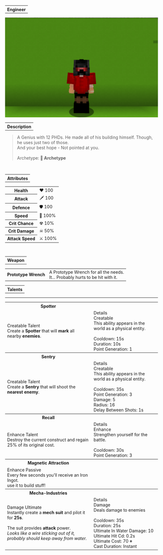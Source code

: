<table>
    <tr>
        <th>Engineer</th>
    </tr>
</table>

![Engineer Selfie](Engineer.png)

<table>
    <tr>
        <th>Description</th>
    </tr>
</table>

>A Genius with 12 PHDs. He made all of his building himself. Though, he uses just two of those.
<br>And your best hope - Not pointed at you.
<br><br>Archetype:<b> 💢 Archetype</b>


<br>
<table>
    <tr>
        <th>Attributes</th>
    </tr>
</table>
<table>
    <tr>
        <th>Health</th>
        <td>♥ 100</td>
    </tr>
        <th>Attack</th>
        <td>🗡 100</td>
    <tr>
        <th>Defence</th>
        <td>🛡 100</td>
    </tr>
    <tr>
        <th>Speed</th>
        <td>🌊 100%</td>
    </tr>
    <tr>
        <th>Crit Chance</th>
        <td>☢ 10%</td>
    </tr>
    <tr>
        <th>Crit Damage</th>
        <td>☠ 50%</td>
    </tr>
    <tr>
        <th>Attack Speed</th>
        <td>⚔ 100%</td>
    </tr>
</table>
<br>

<table>
    <tr>
        <th>Weapon</th>
    </tr>
</table>
<table>
    <tr>
        <td><b>Prototype Wrench</b></td>
        <td>
            A Prototype Wrench for all the needs.
            <br>It... Probably hurts to be hit with it.
        </td>
    </tr>
</table>

<table>
    <tr>
        <th>Talents</th>
    </tr>
</table>

---
<table>
    <tr>
        <th>Spotter</th>
        <th></th>
    </tr>
    <tr>
        <td>
            Creatable Talent
            <br>Create a <b>Spotter</b> that will <b>mark</b> all nearby <b>enemies</b>.
        </td>
      <td>
          Details
          <br>Creatable
          <br>This ability appears in the world as a physical entity.
          <br><br>Cooldown: 15s
          <br>Duration: 10s
          <br>Point Generation: 1
      </td>
    </tr>
    <tr>
        <th>Sentry</th>
        <th></th>
    </tr>
    <tr>
        <td>
            Creatable Talent
            <br>Create a <b>Sentry</b> that will shoot the <b>nearest enemy</b>.
        </td>
        <td>
            Details
            <br>Creatable
            <br>This ability appears in the world as a physical entity.
            <br><br>Cooldown: 35s
            <br>Point Generation: 3
            <br>Damage: 5
            <br>Radius: 16
            <br>Delay Between Shots: 1s
        </td>
    </tr>
    <tr>
        <th>Recall</th>
        <th></th>
    </tr>
    <tr>
        <td>
            Enhance Talent
            <br>Destroy the current construct and regain 25% of its original cost.
        </td>
        <td>
            Details
            <br>Enhance
            <br>Strengthen yourself for the battle.
            <br><br>Cooldown: 30s
            <br>Point Generation: 3
        </td>
    </tr>
    <tr>
        <th>Magnetic Attraction</th>
        <th></th>
    </tr>
    <tr>
        <td>
            Enhance Passive
            <br>Every few seconds you'll receive an Iron Ingot.
            <br>use it to build stuff!
        </td>
        <td></td>
    </tr>
    <tr>
        <th>Mecha-Industries</th>
        <th></th>
    </tr>
    <tr>
        <td>
            Damage Ultimate
            <br>Instantly create a <b>mech suit</b> and pilot it for <b>25s</b>.
            <br><br>The suit provides <b>attack</b> power.
            <br><i>Looks like a wire sticking out of it, probably should keep away from water.</i>
        </td>
        <td>
            Details
            <br>Damage
            <br>Deals damage to enemies
            <br><br>Cooldown: 35s
            <br>Duration: 25s
            <br>Ultimate In Water Damage: 10
            <br>Ultimate Hit Cd: 0.2s
            <br>Ultimate Cost: 70 ※  
            <br>Cast Duration: Instant
        </td>
    </tr>
</table>
